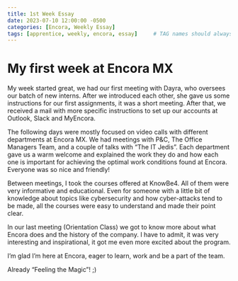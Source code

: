 ```yaml
---
title: 1st Week Essay
date: 2023-07-10 12:00:00 -0500
categories: [Encora, Weekly Essay]
tags: [apprentice, weekly, encora, essay]     # TAG names should always be lowercase
---
```

# My first week at Encora MX

My week started great, we had our first meeting with Dayra, who oversees our batch of new interns. After we introduced each other, she gave us some instructions for our first assignments, it was a short meeting. After that, we received a mail with more specific instructions to set up our accounts at Outlook, Slack and MyEncora. 

The following days were mostly focused on video calls with different departments at Encora MX. We had meetings with P&C, The Office Managers Team, and a couple of talks with “The IT Jedis”. Each department gave us a warm welcome and explained the work they do and how each one is important for achieving the optimal work conditions found at Encora. Everyone was so nice and friendly! 

Between meetings, I took the courses offered at KnowBe4. All of them were very informative and educational. Even for someone with a little bit of knowledge about topics like cybersecurity and how cyber-attacks tend to be made, all the courses were easy to understand and made their point clear. 

In our last meeting (Orientation Class) we got to know more about what Encora does and the history of the company. I have to admit, it was very interesting and inspirational, it got me even more excited about the program. 

I’m glad I’m here at Encora, eager to learn, work and be a part of the team. 

Already “Feeling the Magic”! ;)  